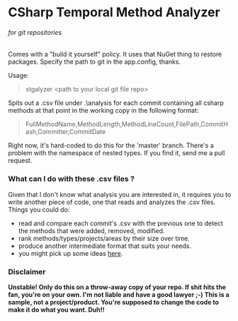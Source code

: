 # CSharp Temporal Method Analyzer #
###### for git repositories ######

Comes with a "build it yourself" policy. It uses that NuGet thing to restore packages. Specify the path to git in the app.config, thanks.

Usage:
> stgalyzer &lt;path to your local git file repo&gt;

Spits out a .csv file under .\analysis for each commit containing all csharp methods at that point in the working copy in the following format:
> FullMethodName,MethodLength,MethodLineCount,FilePath,CommitHash,Committer,CommitDate

Right now, it's hard-coded to do this for the 'master' branch. There's a problem with the namespace of nested types. If you find it, send me a pull request.

### What can I do with these .csv files ? ###
Given that I don't know what analysis you are interested in, it requires you to write another piece of code, one that reads and analyzes the .csv files. Things you could do:

- read and compare each commit's .csv with the previous one to detect the methods that were added, removed, modified. 
- rank methods/types/projects/areas by their size over time.
- produce another intermediate format that suits your needs.
- you might pick up some ideas [here](http://michaelfeathers.typepad.com/michael_feathers_blog/2011/09/temporal-correlation-of-class-changes.html).

### Disclaimer ###
**Unstable! Only do this on a throw-away copy of your repo. If shit hits the fan, you're on your own. I'm not liable and have a good lawyer ;-) This is a sample, not a project/product. You're supposed to change the code to make it do what you want. Duh!!**
